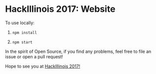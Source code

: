 # HackIllinois 2017: Website

To use locally:

1. `npm install`

2. `npm start`


In the spirit of Open Source, if you find any problems, feel free to file an issue or open a pull request!

Hope to see you at [HackIllinois 2017!](https://hackillinois.org/)
